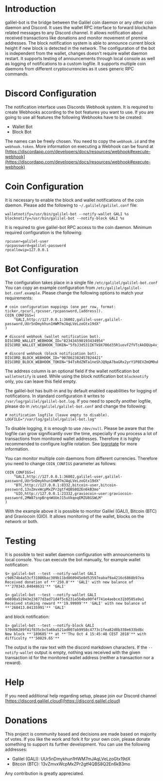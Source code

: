 # Introduction

galilel-bot is the bridge between the Galilel coin daemon or any other coin
daemon and Discord. It uses the wallet RPC interface to forward blockchain
related messages to any Discord channel. It allows notification about received
transactions like donations and monitor movement of premine addresses. The
block notification system is able to announce current block height if new block
is detected in the network. The configuration of the bot is independent from
the wallet, changes doesn't require wallet daemon restart. It supports testing
of announcements through local console as well as logging of notifications to a
custom logfile. It supports multiple coin daemons from different
cryptocurrencies as it uses generic RPC commands.

# Discord Configuration

The notification interface uses Discords Webhook system. It is required to
create Webhooks according to the bot features you want to use. If you are going
to use all features the following Webhooks have to be created:

* Wallet Bot
* Block Bot

The names can be freely chosen. You need to copy the `webhook.id` and the
`webhook.token`. More information on executing a Webhook can be found at [https://discordapp.com/developers/docs/resources/webhook#execute-webhook](https://discordapp.com/developers/docs/resources/webhook#execute-webhook)

# Coin Configuration

It is necessary to enable the block and wallet notifications of the coin
daemon. Please add the following to `~/.galilel/galilel.conf` file:

```
walletnotify=/usr/bin/galilel-bot --notify-wallet GALI %s
blocknotify=/usr/bin/galilel-bot --notify-block GALI %s
```

It is required to give galilel-bot RPC access to the coin daemon.
Minimum required configuration is the following:

```
rpcuser=galilel-user
rpcpassword=galilel-password
rpcallowip=127.0.0.1
```

# Bot Configuration

The configuration takes place in a single file `/etc/galilel/galilel-bot.conf`
You can copy an example configuration from `/etc/galilel/galilel-bot.conf.example`.
Please change the following options to match your requirements:

```
# coin configuration mappings (one per row, format: ticker,rpcurl,rpcuser,rpcpassword,[address]).
COIN_CONFIGS=(
	"GALI,http://127.0.0.1:36002,galilel-user,galilel-password,UUr5nDmykhun1HWM7mJAqLVeLzoGtx19dX"
)

# discord webhook (wallet notification bot).
DISCORD_WALLET_WEBHOOK_ID="823434590193434954"
DISCORD_WALLET_WEBHOOK_TOKEN="5fbJ3d531IKTk9X706d35R1uovFZfVTcAkDQUp4vjkH5xiLf6FIb2lUe6J4fCqbCdA9v"

# discord webhook (block notification bot).
DISCORD_BLOCK_WEBHOOK_ID="907862382457824421"
DISCORD_BLOCK_WEBHOOK_TOKEN="94TsRdZNTa1neShJQ9pA7baGRx2yrY1P8EVZmQM0ubhkQKzIiuaX9QZ97KdquaUqZzdy"
```

The address column is an optional field if the wallet notification bot
`walletnotify` is used. While using the block notification bot `blocknotify`
only, you can leave this field empty.

The galilel-bot has built-in and by default enabled capabilities for logging of
notifications. In standard configuration it writes to `/var/log/galilel/galilel-bot.log`.
If you need to specify another logfile, please do in `/etc/galilel/galilel-bot.conf`
and change the following:

```
# notification logfile (leave empty to disable).
LOGFILE="/var/log/galilel/galilel-bot.log"
```

To disable logging, it is enough to use `/dev/null`. Please be aware that the
logfile can grow significantly over the time, especially if you process a lot
of transactions from monitored wallet addresses. Therefore it is highly
recommended to configure logfile rotation. See [logrotate](https://github.com/logrotate/logrotate) for more information.

You can monitor multiple coin daemons from different currencies. Therefore you
need to change `COIN_CONFIGS` parameter as follows:

```
COIN_CONFIGS=(
	"GALI,http://127.0.0.1:36002,galilel-user,galilel-password,UUr5nDmykhun1HWM7mJAqLVeLzoGtx19dX"
	"BTC,http://127.0.0.1:8332,bitcoin-user,bitcoin-password,13vZmvxWcpMxZPr2gtf4QBS8Q2En6kB3mo"
	"GIO,http://127.0.0.1:23332,graviocoin-user:graviocoin-password,2MW87snpBrqnWUUeJ15uVkqoqEMZU8GSWLM"
)
```

With the example above it is possible to monitor Galilel (GALI), Bitcoin (BTC)
and Graviocoin (GIO). It allows monitoring of the wallet, blocks on the network
or both.

# Testing

It is possible to test wallet daemon configuration with announcements to local
console. You can execute the bot manually, for example wallet notification:

```
$> galilel-bot --test --notify-wallet GALI c9d674b4a53cf31086bac309b11bd860945e8d53597eabaf9a4216c6868b97ea
Received donation of **'250.0'** 'GALI' with new balance of **'270343.04048631'** 'GALI'
```

```
$> galilel-bot --test --notify-wallet GALI e6698a51943e23877d3ad71d4f5c6231a5b4ba90f4f741e4aebce31b9585a9a1
Received staking reward **'19.99999'** 'GALI' with new balance of **'268413.04135991'** 'GALI'
```

and block notification:

```
$> galilel-bot --test --notify-block GALI 570d66289f41f835cbc5a6ba521ad007ab9958c4773c1fea82d8b338e633bd8c
New block **'189685'** at **'Thu Oct 4 15:45:48 CEST 2018'** with difficulty **'50829.65'**
```

The output is the raw text with the discord markdown characters. If the
`--notify-wallet` output is empty, nothing was received with the given
transaction id for the monitored wallet address (neither a transaction nor a
reward).

# Help

If you need additional help regarding setup, please join our Discord channel [https://discord.galilel.cloud](https://discord.galilel.cloud)

# Donations

This project is community based and decisions are made based on majority of
votes. If you like the work and fork it for your own coin, please donate
something to support its further development. You can use the following
addresses:

* Galilel (GALI): UUr5nDmykhun1HWM7mJAqLVeLzoGtx19dX
* Bitcoin (BTC): 13vZmvxWcpMxZPr2gtf4QBS8Q2En6kB3mo

Any contribution is greatly appreciated.
